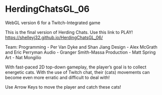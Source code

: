 # HerdingChatsGL_06
WebGL version 6 for a Twitch-Integrated game

This is the final version of Herding Chats. 
Use this link to PLAY! https://shelleyj32.github.io/HerdingChatsGL_06/

Team: 
Programming - Per Van Dyke and Shan Jiang
Design - Alex McGrath and Eric Perryman
Audio - Granger Smith-Massa
Production - Matt Spring
Art - Nat Mongilio


With fast-paced 2D top-down gameplay, the player’s goal is to collect energetic cats. With the use of Twitch chat, their (cats) movements can become even more erratic and difficult to deal with!

Use Arrow Keys to move the player and catch these cats!

